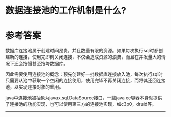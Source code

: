 # 数据连接池的工作机制是什么?

# 参考答案

数据库连接池属于创建时间昂贵，并且数量有限的资源。如果每次执行sql时都创建新的连接，使用完即刻关闭连接，不仅会造成资源的浪费，而且在并发量大的情况下还会拖慢甚至拖垮数据库。

因此需要使用连接池的概念：预先创建好一批数据库连接放入池，每次执行sql时只需要从池中获取一个空闲的连接使用，使用完毕不再关闭连接，而将其还回连接池，以实现连接对象的重用。

java中连接池被抽象为javax.sql.DataSource接口，一些java ee容器本身就提供了连接池的功能实现，也可以使用第三方的连接池实现，如c3p0，druid等。

---
